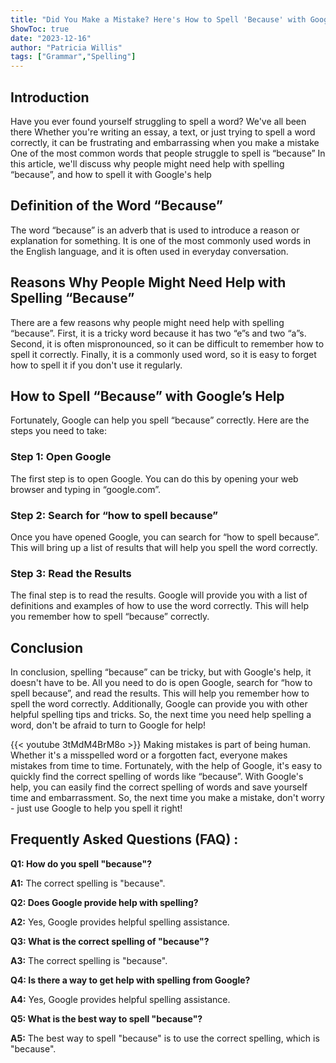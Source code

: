 ```yaml
---
title: "Did You Make a Mistake? Here's How to Spell 'Because' with Google's Help!"
ShowToc: true 
date: "2023-12-16"
author: "Patricia Willis" 
tags: ["Grammar","Spelling"]
---
```

## Introduction 

Have you ever found yourself struggling to spell a word? We've all been there Whether you're writing an essay, a text, or just trying to spell a word correctly, it can be frustrating and embarrassing when you make a mistake One of the most common words that people struggle to spell is “because” In this article, we'll discuss why people might need help with spelling “because”, and how to spell it with Google's help 

## Definition of the Word “Because” 

The word “because” is an adverb that is used to introduce a reason or explanation for something. It is one of the most commonly used words in the English language, and it is often used in everyday conversation. 

## Reasons Why People Might Need Help with Spelling “Because”

There are a few reasons why people might need help with spelling “because”. First, it is a tricky word because it has two “e”s and two “a”s. Second, it is often mispronounced, so it can be difficult to remember how to spell it correctly. Finally, it is a commonly used word, so it is easy to forget how to spell it if you don't use it regularly. 

## How to Spell “Because” with Google’s Help 

Fortunately, Google can help you spell “because” correctly. Here are the steps you need to take: 

### Step 1: Open Google 

The first step is to open Google. You can do this by opening your web browser and typing in “google.com”. 

### Step 2: Search for “how to spell because”

Once you have opened Google, you can search for “how to spell because”. This will bring up a list of results that will help you spell the word correctly. 

### Step 3: Read the Results 

The final step is to read the results. Google will provide you with a list of definitions and examples of how to use the word correctly. This will help you remember how to spell “because” correctly. 

## Conclusion 

In conclusion, spelling “because” can be tricky, but with Google's help, it doesn't have to be. All you need to do is open Google, search for “how to spell because”, and read the results. This will help you remember how to spell the word correctly. Additionally, Google can provide you with other helpful spelling tips and tricks. So, the next time you need help spelling a word, don't be afraid to turn to Google for help!

{{< youtube 3tMdM4BrM8o >}} 
Making mistakes is part of being human. Whether it's a misspelled word or a forgotten fact, everyone makes mistakes from time to time. Fortunately, with the help of Google, it's easy to quickly find the correct spelling of words like “because”. With Google's help, you can easily find the correct spelling of words and save yourself time and embarrassment. So, the next time you make a mistake, don't worry - just use Google to help you spell it right!

## Frequently Asked Questions (FAQ) :
**Q1: How do you spell "because"?**

**A1:** The correct spelling is "because".

**Q2: Does Google provide help with spelling?**

**A2:** Yes, Google provides helpful spelling assistance.

**Q3: What is the correct spelling of "because"?**

**A3:** The correct spelling is "because".

**Q4: Is there a way to get help with spelling from Google?**

**A4:** Yes, Google provides helpful spelling assistance.

**Q5: What is the best way to spell "because"?**

**A5:** The best way to spell "because" is to use the correct spelling, which is "because".



